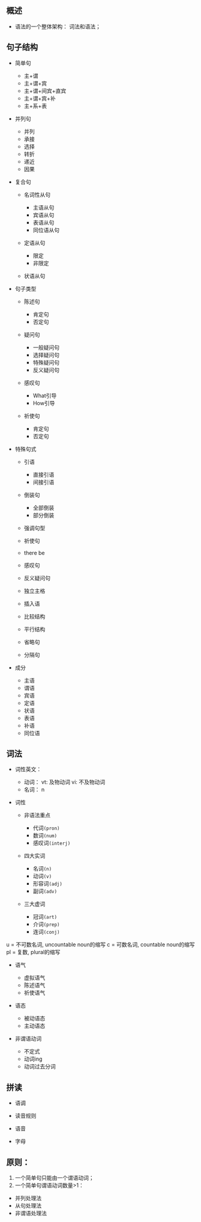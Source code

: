 ## 概述

* 语法的一个整体架构： 词法和语法；

## 句子结构

* 简单句
  + 主+谓
  + 主+谓+宾
  + 主+谓+间宾+直宾
  + 主+谓+宾+补
  + 主+系+表

* 并列句
  + 并列
  + 承接
  + 选择
  + 转折
  + 递近
  + 因果

* 复合句
  + 名词性从句
    - 主语从句
    - 宾语从句
    - 表语从句
    - 同位语从句

  + 定语从句
    - 限定
    - 非限定

  + 状语从句

* 句子类型
  + 陈述句
    - 肯定句
    - 否定句

  + 疑问句
    - 一般疑问句
    - 选择疑问句
    - 特殊疑问句
    - 反义疑问句

  + 感叹句
    - What引导
    - How引导

  + 祈使句
    - 肯定句
    - 否定句

* 特殊句式

  + 引语
    - 直接引语
    - 间接引语

  + 倒装句
    - 全部倒装
    - 部分倒装

  + 强调句型

  + 祈使句

  + there be

  + 感叹句

  + 反义疑问句

  + 独立主格

  + 插入语

  + 比较结构

  + 平行结构

  + 省略句

  + 分隔句

* 成分
  + 主语
  + 谓语
  + 宾语
  + 定语
  + 状语
  + 表语
  + 补语
  + 同位语

## 词法

* 词性英文：
  + 动词： vt: 及物动词 vi: 不及物动词
  + 名词： n

* 词性
  + 非语法重点
    - 代词`(pron)`
    - 数词`(num)`
    - 感叹词`(interj)`

  + 四大实词
    - 名词`(n)`
    - 动词`(v)`
    - 形容词`(adj)`
    - 副词`(adv)`

  + 三大虚词
    - 冠词`(art)`
    - 介词`(prep)`
    - 连词`(conj)`

u = 不可数名词, uncountable noun的缩写
c = 可数名词, countable noun的缩写
pl = 复数, plural的缩写

* 语气
  + 虚拟语气
  + 陈述语气
  + 祈使语气

* 语态
  + 被动语态
  + 主动语态

* 非谓语动词
  + 不定式
  + 动词ing
  + 动词过去分词

## 拼读

* 语调

* 读音规则

* 语音

* 字母

## 原则：

1. 一个简单句只能由一个谓语动词；
2. 一个简单句谓语动词数量>1：
  + 并列处理法
  + 从句处理法
  + 非谓语处理法
